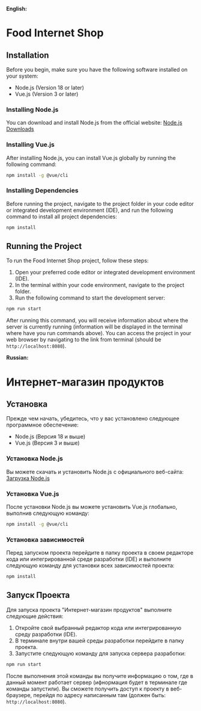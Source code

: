 **English:**

# Food Internet Shop

## Installation

Before you begin, make sure you have the following software installed on your system:

- Node.js (Version 18 or later)
- Vue.js (Version 3 or later)

### Installing Node.js

You can download and install Node.js from the official website: [Node.js Downloads](https://nodejs.org/)

### Installing Vue.js

After installing Node.js, you can install Vue.js globally by running the following command:

```bash
npm install -g @vue/cli
```

### Installing Dependencies

Before running the project, navigate to the project folder in your code editor or integrated development environment (IDE), and run the following command to install all project dependencies:

```bash
npm install
```

## Running the Project

To run the Food Internet Shop project, follow these steps:

1. Open your preferred code editor or integrated development environment (IDE).
2. In the terminal within your code environment, navigate to the project folder.
3. Run the following command to start the development server:

```bash
npm run start
```

After running this command, you will receive information about where the server is currently running (information will be displayed in the terminal where have you run commands above). You can access the project in your web browser by navigating to the link from terminal (should be `http://localhost:8080`).

**Russian:**

# Интернет-магазин продуктов

## Установка

Прежде чем начать, убедитесь, что у вас установлено следующее программное обеспечение:

- Node.js (Версия 18 и выше)
- Vue.js (Версия 3 и выше)

### Установка Node.js

Вы можете скачать и установить Node.js с официального веб-сайта: [Загрузка Node.js](https://nodejs.org/)

### Установка Vue.js

После установки Node.js вы можете установить Vue.js глобально, выполнив следующую команду:

```bash
npm install -g @vue/cli
```

### Установка зависимостей

Перед запуском проекта перейдите в папку проекта в своем редакторе кода или интегрированной среде разработки (IDE) и выполните следующую команду для установки всех зависимостей проекта:

```bash
npm install
```

## Запуск Проекта

Для запуска проекта "Интернет-магазин продуктов" выполните следующие действия:

1. Откройте свой выбранный редактор кода или интегрированную среду разработки (IDE).
2. В терминале внутри вашей среды разработки перейдите в папку проекта.
3. Запустите следующую команду для запуска сервера разработки:

```bash
npm run start
```

После выполнения этой команды вы получите информацию о том, где в данный момент работает сервер (ифнормация будет в терминале где команды запустили). Вы сможете получить доступ к проекту в веб-браузере, перейдя по адресу написанным там (должен быть: `http://localhost:8080`).

